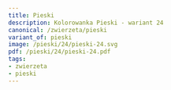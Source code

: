 ```yaml
---
title: Pieski
description: Kolorowanka Pieski - wariant 24
canonical: /zwierzeta/pieski
variant_of: pieski
image: /pieski/24/pieski-24.svg
pdf: /pieski/24/pieski-24.pdf
tags:
- zwierzeta
- pieski
---
```

